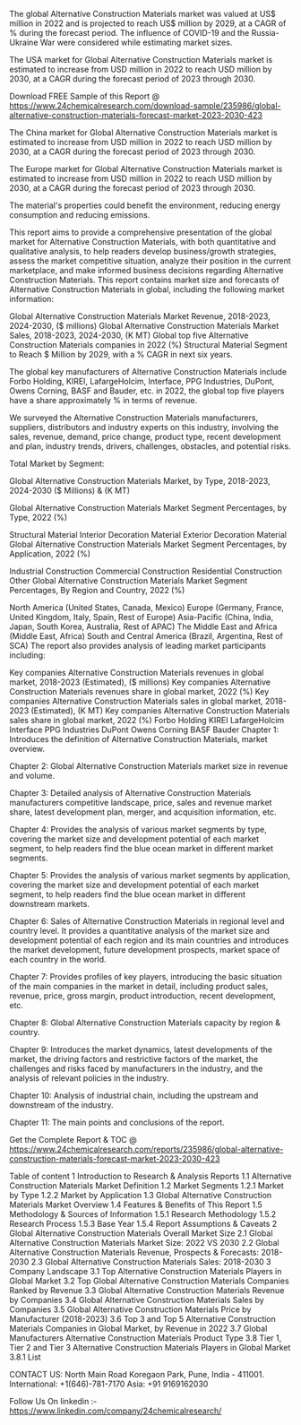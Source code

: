 The global Alternative Construction Materials market was valued at US$ million in 2022 and is projected to reach US$ million by 2029, at a CAGR of % during the forecast period. The influence of COVID-19 and the Russia-Ukraine War were considered while estimating market sizes.

The USA market for Global Alternative Construction Materials market is estimated to increase from USD million in 2022 to reach USD million by 2030, at a CAGR during the forecast period of 2023 through 2030.

Download FREE Sample of this Report @ https://www.24chemicalresearch.com/download-sample/235986/global-alternative-construction-materials-forecast-market-2023-2030-423

The China market for Global Alternative Construction Materials market is estimated to increase from USD million in 2022 to reach USD million by 2030, at a CAGR during the forecast period of 2023 through 2030.

The Europe market for Global Alternative Construction Materials market is estimated to increase from USD million in 2022 to reach USD million by 2030, at a CAGR during the forecast period of 2023 through 2030.

The material's properties could benefit the environment, reducing energy consumption and reducing emissions.

This report aims to provide a comprehensive presentation of the global market for Alternative Construction Materials, with both quantitative and qualitative analysis, to help readers develop business/growth strategies, assess the market competitive situation, analyze their position in the current marketplace, and make informed business decisions regarding Alternative Construction Materials. This report contains market size and forecasts of Alternative Construction Materials in global, including the following market information:

Global Alternative Construction Materials Market Revenue, 2018-2023, 2024-2030, ($ millions)
Global Alternative Construction Materials Market Sales, 2018-2023, 2024-2030, (K MT)
Global top five Alternative Construction Materials companies in 2022 (%)
Structural Material Segment to Reach $ Million by 2029, with a % CAGR in next six years.

The global key manufacturers of Alternative Construction Materials include Forbo Holding, KIREI, LafargeHolcim, Interface, PPG Industries, DuPont, Owens Corning, BASF and Bauder, etc. in 2022, the global top five players have a share approximately % in terms of revenue.

We surveyed the Alternative Construction Materials manufacturers, suppliers, distributors and industry experts on this industry, involving the sales, revenue, demand, price change, product type, recent development and plan, industry trends, drivers, challenges, obstacles, and potential risks.

Total Market by Segment:

Global Alternative Construction Materials Market, by Type, 2018-2023, 2024-2030 ($ Millions) & (K MT)

Global Alternative Construction Materials Market Segment Percentages, by Type, 2022 (%)

Structural Material
Interior Decoration Material
Exterior Decoration Material
Global Alternative Construction Materials Market Segment Percentages, by Application, 2022 (%)

Industrial Construction
Commercial Construction
Residential Construction
Other
Global Alternative Construction Materials Market Segment Percentages, By Region and Country, 2022 (%)

North America (United States, Canada, Mexico)
Europe (Germany, France, United Kingdom, Italy, Spain, Rest of Europe)
Asia-Pacific (China, India, Japan, South Korea, Australia, Rest of APAC)
The Middle East and Africa (Middle East, Africa)
South and Central America (Brazil, Argentina, Rest of SCA)
The report also provides analysis of leading market participants including:

Key companies Alternative Construction Materials revenues in global market, 2018-2023 (Estimated), ($ millions)
Key companies Alternative Construction Materials revenues share in global market, 2022 (%)
Key companies Alternative Construction Materials sales in global market, 2018-2023 (Estimated), (K MT)
Key companies Alternative Construction Materials sales share in global market, 2022 (%)
Forbo Holding
KIREI
LafargeHolcim
Interface
PPG Industries
DuPont
Owens Corning
BASF
Bauder
Chapter 1: Introduces the definition of Alternative Construction Materials, market overview.

Chapter 2: Global Alternative Construction Materials market size in revenue and volume.

Chapter 3: Detailed analysis of Alternative Construction Materials manufacturers competitive landscape, price, sales and revenue market share, latest development plan, merger, and acquisition information, etc.

Chapter 4: Provides the analysis of various market segments by type, covering the market size and development potential of each market segment, to help readers find the blue ocean market in different market segments.

Chapter 5: Provides the analysis of various market segments by application, covering the market size and development potential of each market segment, to help readers find the blue ocean market in different downstream markets.

Chapter 6: Sales of Alternative Construction Materials in regional level and country level. It provides a quantitative analysis of the market size and development potential of each region and its main countries and introduces the market development, future development prospects, market space of each country in the world.

Chapter 7: Provides profiles of key players, introducing the basic situation of the main companies in the market in detail, including product sales, revenue, price, gross margin, product introduction, recent development, etc.

Chapter 8: Global Alternative Construction Materials capacity by region & country.

Chapter 9: Introduces the market dynamics, latest developments of the market, the driving factors and restrictive factors of the market, the challenges and risks faced by manufacturers in the industry, and the analysis of relevant policies in the industry.

Chapter 10: Analysis of industrial chain, including the upstream and downstream of the industry.

Chapter 11: The main points and conclusions of the report.

Get the Complete Report & TOC @ https://www.24chemicalresearch.com/reports/235986/global-alternative-construction-materials-forecast-market-2023-2030-423

Table of content
1 Introduction to Research & Analysis Reports
1.1 Alternative Construction Materials Market Definition
1.2 Market Segments
1.2.1 Market by Type
1.2.2 Market by Application
1.3 Global Alternative Construction Materials Market Overview
1.4 Features & Benefits of This Report
1.5 Methodology & Sources of Information
1.5.1 Research Methodology
1.5.2 Research Process
1.5.3 Base Year
1.5.4 Report Assumptions & Caveats
2 Global Alternative Construction Materials Overall Market Size
2.1 Global Alternative Construction Materials Market Size: 2022 VS 2030
2.2 Global Alternative Construction Materials Revenue, Prospects & Forecasts: 2018-2030
2.3 Global Alternative Construction Materials Sales: 2018-2030
3 Company Landscape
3.1 Top Alternative Construction Materials Players in Global Market
3.2 Top Global Alternative Construction Materials Companies Ranked by Revenue
3.3 Global Alternative Construction Materials Revenue by Companies
3.4 Global Alternative Construction Materials Sales by Companies
3.5 Global Alternative Construction Materials Price by Manufacturer (2018-2023)
3.6 Top 3 and Top 5 Alternative Construction Materials Companies in Global Market, by Revenue in 2022
3.7 Global Manufacturers Alternative Construction Materials Product Type
3.8 Tier 1, Tier 2 and Tier 3 Alternative Construction Materials Players in Global Market
3.8.1 List

CONTACT US:
North Main Road Koregaon Park, Pune, India - 411001.
International: +1(646)-781-7170
Asia: +91 9169162030

Follow Us On linkedin :- https://www.linkedin.com/company/24chemicalresearch/
